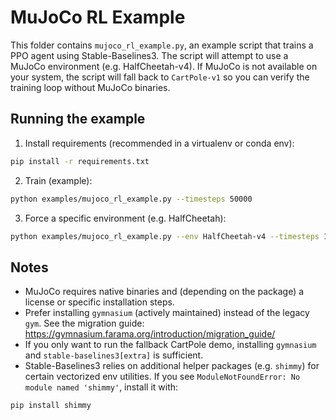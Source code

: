 MuJoCo RL Example
=================

This folder contains `mujoco_rl_example.py`, an example script that trains a PPO agent using
Stable-Baselines3. The script will attempt to use a MuJoCo environment (e.g. HalfCheetah-v4).
If MuJoCo is not available on your system, the script will fall back to `CartPole-v1` so you
can verify the training loop without MuJoCo binaries.

Running the example
-------------------

1. Install requirements (recommended in a virtualenv or conda env):

```bash
pip install -r requirements.txt
```

2. Train (example):

```bash
python examples/mujoco_rl_example.py --timesteps 50000
```

3. Force a specific environment (e.g. HalfCheetah):

```bash
python examples/mujoco_rl_example.py --env HalfCheetah-v4 --timesteps 100000
```

Notes
-----
- MuJoCo requires native binaries and (depending on the package) a license or specific installation steps.
 - Prefer installing `gymnasium` (actively maintained) instead of the legacy `gym`. See the migration guide:
   https://gymnasium.farama.org/introduction/migration_guide/
 - If you only want to run the fallback CartPole demo, installing `gymnasium` and `stable-baselines3[extra]` is sufficient.
 - Stable-Baselines3 relies on additional helper packages (e.g. `shimmy`) for certain vectorized env utilities.
   If you see `ModuleNotFoundError: No module named 'shimmy'`, install it with:

```bash
pip install shimmy
```
